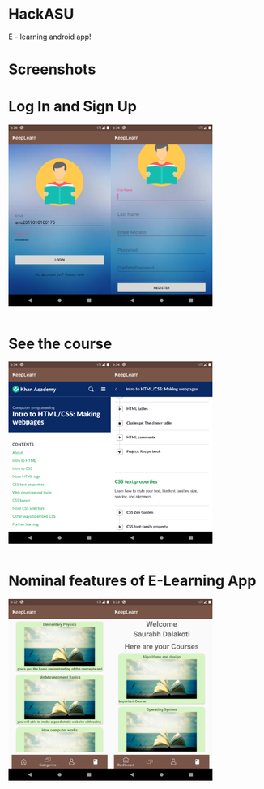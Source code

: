 # HackASU
E - learning android app!

# Screenshots
<h1>Log In and Sign Up</h1>
<div style="display:flex;" >
<img src="screenshot/credsOne.png" width="40%"/>
<img src="screenshot/credsTwo.png" width="40%"/>
</div>

<br>
<h1>See the course</h1>
<div style="display:flex;" >
<img src="screenshot/courseOne.png" width="40%"/>
<img src="screenshot/courseTwo.png" width="40%"/>
</div>

<br>
<h1>Nominal features of E-Learning App </h1>
<div style="display:flex;" >
<img src="screenshot/navOne.png" width="40%"/>
<img src="screenshot/navTwo.png" width="40%"/>
</div>

